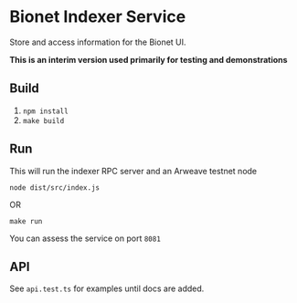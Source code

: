 # Bionet Indexer Service
Store and access information for the Bionet UI.

**This is an interim version used primarily for testing and demonstrations**

## Build
1. `npm install`
2. `make build`
   
## Run
This will run the indexer RPC server and an Arweave testnet node

`node dist/src/index.js`

OR

`make run`

You can assess the service on port `8081`

## API

See `api.test.ts` for examples until docs are added.
